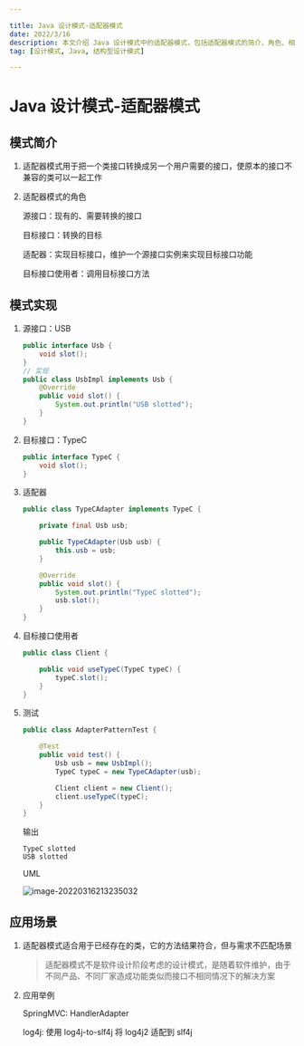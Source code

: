 ```yaml
---

title: Java 设计模式-适配器模式
date: 2022/3/16
description: 本文介绍 Java 设计模式中的适配器模式，包括适配器模式的简介、角色、相关代码实现以及该模式的应用场景
tag: [设计模式, Java, 结构型设计模式]

---
```


# Java 设计模式-适配器模式

## 模式简介

1. 适配器模式用于把一个类接口转换成另一个用户需要的接口，使原本的接口不兼容的类可以一起工作

2. 适配器模式的角色

   源接口：现有的、需要转换的接口

   目标接口：转换的目标
   
   适配器：实现目标接口，维护一个源接口实例来实现目标接口功能
   
   目标接口使用者：调用目标接口方法

## 模式实现

1. 源接口：USB

   ```java
   public interface Usb {
       void slot();
   }
   // 实现
   public class UsbImpl implements Usb {
       @Override
       public void slot() {
           System.out.println("USB slotted");
       }
   }
   ```

2. 目标接口：TypeC

   ```java
   public interface TypeC {
       void slot();
   }
   ```

3. 适配器

   ```java
   public class TypeCAdapter implements TypeC {
   
       private final Usb usb;
   
       public TypeCAdapter(Usb usb) {
           this.usb = usb;
       }
   
       @Override
       public void slot() {
           System.out.println("TypeC slotted");
           usb.slot();
       }
   }
   ```

4. 目标接口使用者

   ```java
   public class Client {
   
       public void useTypeC(TypeC typeC) {
           typeC.slot();
       }
   }
   ```

5. 测试

   ```java
   public class AdapterPatternTest {
   
       @Test
       public void test() {
           Usb usb = new UsbImpl();
           TypeC typeC = new TypeCAdapter(usb);
   
           Client client = new Client();
           client.useTypeC(typeC);
       }
   }
   ```

   输出

   ```
   TypeC slotted
   USB slotted
   ```

   UML

   ![image-20220316213235032](https://pic-bed.cadeli.top/2022/03/20220316213238576.png)

## 应用场景

1. 适配器模式适合用于已经存在的类，它的方法结果符合，但与需求不匹配场景

   > 适配器模式不是软件设计阶段考虑的设计模式，是随着软件维护，由于不同产品、不同厂家造成功能类似而接口不相同情况下的解决方案

2. 应用举例

   SpringMVC: HandlerAdapter

   log4j: 使用 log4j-to-slf4j 将 log4j2 适配到 slf4j
